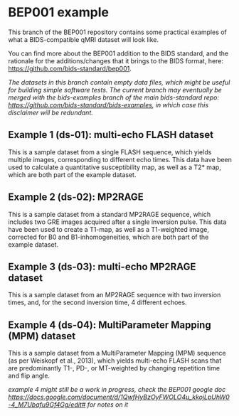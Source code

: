 # BEP001 example

This branch of the BEP001 repository contains some practical examples of what a BIDS-compatible qMRI dataset will look like. 

You can find more about the BEP001 addition to the BIDS standard, and the rationale for the additions/changes that it brings to the BIDS format, here: https://github.com/bids-standard/bep001.

 *The datasets in this branch contain empty data files, which might be useful for building simple software tests. 
 The current branch may eventually be merged with the bids-examples branch of the main bids-standard repo: https://github.com/bids-standard/bids-examples, in which case this disclaimer will be redundant.*


## Example 1 (ds-01): multi-echo FLASH dataset
This is a sample dataset from a single FLASH sequence, which yields multiple images, corresponding to different echo times. This data have been used to calculate a quantitative susceptibility map, as well as a T2* map, which are both part of the example dataset.

## Example 2 (ds-02): MP2RAGE
This is a sample dataset from a standard MP2RAGE sequence, which includes two GRE images acquired after a single inversion pulse. This data have been used to create a T1-map, as well as a T1-weighted image, corrected for B0 and B1-inhomogeneities, which are both part of the example dataset.

## Example 3 (ds-03): multi-echo MP2RAGE dataset
This is a sample dataset from an MP2RAGE sequence with two inversion times, and, for the second inversion time, 4 different echoes.

## Example 4 (ds-04): MultiParameter Mapping (MPM) dataset
This is a sample dataset from a MultiParameter Mapping (MPM) sequence (as per Weiskopf et al., 2013), which yields multi-echo FLASH scans that are predominantly T1-, PD-, or MT-weighted by changing repetition time and flip angle.

*example 4 might still be a work in progress, check the BEP001 google doc https://docs.google.com/document/d/1QwfHyBzOyFWOLO4u_kkojLpUhW0-4_M7Ubafu9Gf4Gg/edit# for notes on it*
